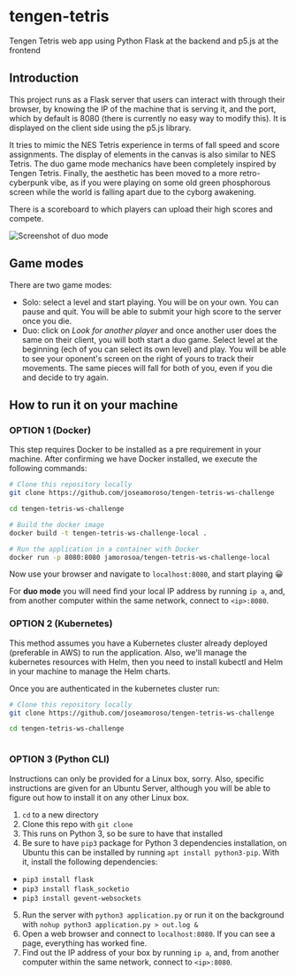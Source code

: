 # tengen-tetris
Tengen Tetris web app using Python Flask at the backend and p5.js at the frontend

## Introduction
This project runs as a Flask server that users can interact with through their browser, by knowing the IP of the machine that is serving it, and
the port, which by default is 8080 (there is currently no easy way to modify this). It is displayed on the client side using the p5.js library.

It tries to mimic the NES Tetris experience in terms of fall speed and score assignments. The display of elements in the canvas is also
similar to NES Tetris. The duo game mode mechanics have been completely inspired by Tengen Tetris. Finally, the aesthetic has been moved to a more retro-cyberpunk vibe, as if you were playing on some old green phosphorous screen
while the world is falling apart due to the cyborg awakening.

There is a scoreboard to which players can upload their high scores and compete.

![Screenshot of duo mode](https://github.com/aitorperezzz/tengen-tetris/blob/master/images/tengen_readme.png)

## Game modes
There are two game modes:
* Solo: select a level and start playing. You will be on your own. You can pause and quit.
You will be able to submit your high score to the server once you die.
* Duo: click on *Look for another player* and once another user does the same on their client, you will both start a duo game.
Select level at the beginning (ech of you can select its own level) and play. You will be able to see your oponent's screen on the right of yours to track
their movements. The same pieces will fall for both of you, even if you die and decide to try again.

## How to run it on your machine

### OPTION 1 (Docker)

This step requires Docker to be installed as a pre requirement in your machine. After confirming we have Docker installed, we execute the following commands:

``` sh
# Clone this repository locally
git clone https://github.com/joseamoroso/tengen-tetris-ws-challenge

cd tengen-tetris-ws-challenge

# Build the docker image
docker build -t tengen-tetris-ws-challenge-local .

# Run the application in a container with Docker 
docker run -p 8080:8080 jamorosoa/tengen-tetris-ws-challenge-local

```

Now use your browser and navigate to `localhost:8080`, and start playing 😀

For __duo mode__ you will need find your local IP address by running `ip a`, and, from another computer within the same network, connect to `<ip>:8080`.

### OPTION 2 (Kubernetes)

This method assumes you have a Kubernetes cluster already deployed (preferable in AWS) to run the application. Also, we'll manage the kubernetes resources with Helm, then you need to install kubectl and Helm in your machine to manage the Helm charts.

Once you are authenticated in the kubernetes cluster run:

``` sh
# Clone this repository locally
git clone https://github.com/joseamoroso/tengen-tetris-ws-challenge

cd tengen-tetris-ws-challenge



```

### OPTION 3 (Python CLI)

Instructions can only be provided for a Linux box, sorry. Also, specific instructions are given for an Ubuntu Server, although you will be able to figure out
how to install it on any other Linux box.

1. `cd` to a new directory
2. Clone this repo with `git clone`
3. This runs on Python 3, so be sure to have that installed
4. Be sure to have `pip3` package for Python 3 dependencies installation, on Ubuntu this can be installed by running `apt install python3-pip`.
With it, install the following dependencies:
  * `pip3 install flask`
  * `pip3 install flask_socketio`
  * `pip3 install gevent-websockets`


5. Run the server with `python3 application.py` or run it on the background with `nohup python3 application.py > out.log &`
6. Open a web browser and connect to `localhost:8080`. If you can see a page, everything has worked fine.
7. Find out the IP address of your box by running `ip a`, and, from another computer within the same network, connect to `<ip>:8080`.
